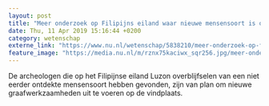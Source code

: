 ```yaml
---
layout: post
title: "Meer onderzoek op Filipijns eiland waar nieuwe mensensoort is ontdekt"
date: Thu, 11 Apr 2019 15:16:44 +0200
category: wetenschap
externe_link: "https://www.nu.nl/wetenschap/5838210/meer-onderzoek-op-filipijns-eiland-waar-nieuwe-mensensoort-is-ontdekt.html"
feature_image: "https://media.nu.nl/m/rznx75kaciwx_sqr256.jpg/meer-onderzoek-op-filipijns-eiland-waar-nieuwe-mensensoort-is-ontdekt.jpg"
---
```


De archeologen die op het Filipijnse eiland Luzon overblijfselen van een niet eerder ontdekte mensensoort hebben gevonden, zijn van plan om nieuwe graafwerkzaamheden uit te voeren op de vindplaats.
